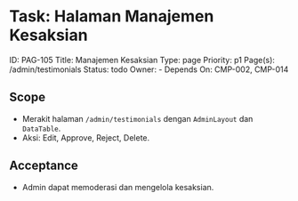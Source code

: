 # Task: Halaman Manajemen Kesaksian
ID: PAG-105
Title: Manajemen Kesaksian
Type: page
Priority: p1
Page(s): /admin/testimonials
Status: todo
Owner: -
Depends On: CMP-002, CMP-014

## Scope
- Merakit halaman `/admin/testimonials` dengan `AdminLayout` dan `DataTable`.
- Aksi: Edit, Approve, Reject, Delete.

## Acceptance
- Admin dapat memoderasi dan mengelola kesaksian.
